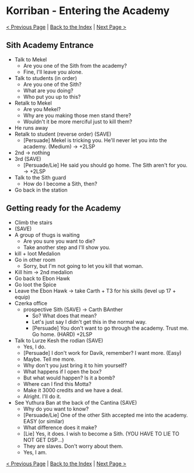 # Korriban - Entering the Academy

[< Previous Page](080_Korriban.md)
| [Back to the Index](../index.md)
| [Next Page >](082_Korriban.md)


## Sith Academy Entrance

- Talk to Mekel
    - Are you one of the Sith from the academy?
    - Fine, I'll leave you alone.
- Talk to students (in order)
    - Are you one of the Sith?
    - What are you doing?
    - Who put you up to this?
- Retalk to Mekel
    - Are you Mekel?
    - Why are you making those men stand there?
    - Wouldn't it be more merciful just to kill them?
- He runs away
- Retalk to student (reverse order) (SAVE)
    - [Persuade] Mekel is tricking you. He'll never let you into the academy. (Medium) -> +2LSP
- 2nd -> nothing
- 3rd (SAVE)
    - [Persuade/Lie] He said you should go home. The Sith aren't for you. -> +2LSP
- Talk to the Sith guard
    - How do I become a Sith, then?
- Go back in the station
  

## Getting ready for the Academy

- Climb the stairs
- (SAVE)
- A group of thugs is waiting
    - Are you sure you want to die?
    - Take another step and I'll show you.
- kill + loot Medalion
- Go in other room
    - Sorry, but I'm not going to let you kill that woman.
- Kill him -> 2nd medalion
- Go back to Ebon Hawk
- Go loot the Spice
- Leave the Ebon Hawk -> take Carth + T3 for his skills (level up 17 + equip)
- Czerka office
    - prospective Sith (SAVE) -> Carth BAnther
        - So? What does that mean?
        - Let's just say I didn't get this in the normal way.
        - [Persuade] You don't want to go through the academy. Trust me. Go home. (HARD) +2LSP
- Talk to Lurze Kesh the rodian (SAVE)
    - Yes, I do.
    - [Persuade] I don't work for Davik, remember? I want more. (Easy)
    - Maybe. Tell me more.
    - Why don't you just bring it to him yourself?
    - What happens if I open the box?
    - But what would happen? Is it a bomb?
    - Where can I find this Motta?
    - Make it 3000 credits and we have a deal.
    - Alright. I'll do it.
- See Yuthura Ban at the back of the Cantina (SAVE)
    - Why do you want to know?
    - [Persuade/Lie] One of the other Sith accepted me into the academy. EASY (or similar)
    - What difference does it make?
    - [Lie] Yes, it does. I wish to become a Sith. (YOU HAVE TO LIE TO NOT GET DSP...)
    - They are slaves. Don't worry about them.
    - Yes, I am.

[< Previous Page](080_Korriban.md)
| [Back to the Index](../index.md)
| [Next Page >](082_Korriban.md)

    